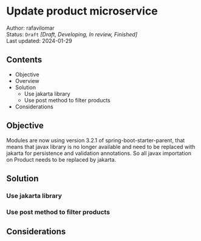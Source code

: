 # Update product microservice
Author: rafavilomar  
Status: `Draft` *[Draft, Developing, In review, Finished]*  
Last updated: 2024-01-29

## Contents
- Objective
- Overview
- Solution
  - Use jakarta library
  - Use post method to filter products
- Considerations

## Objective

Modules are now using version 3.2.1 of spring-boot-starter-parent, that means that javax library is no longer available 
and need to be replaced with jakarta for persistence and validation annotations. So all javax importation on Product needs 
to be replaced by jakarta.

## Solution

### Use jakarta library

### Use post method to filter products

## Considerations